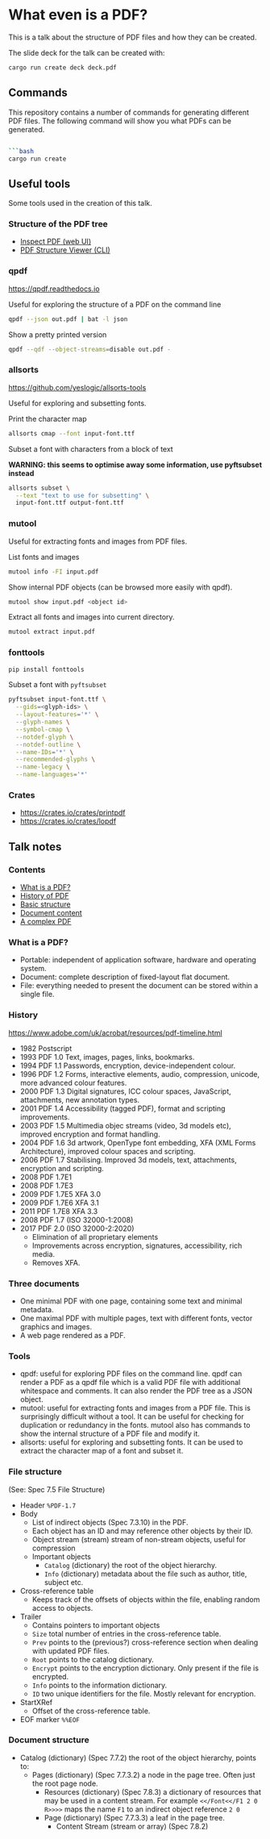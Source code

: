 # What even is a PDF?

This is a talk about the structure of PDF files and how they can be created.

The slide deck for the talk can be created with:

```bash
cargo run create deck deck.pdf
```

## Commands

This repository contains a number of commands for generating different PDF files.
The following command will show you what PDFs can be generated.

````bash

```bash
cargo run create
````

## Useful tools

Some tools used in the creation of this talk.

### Structure of the PDF tree

- [Inspect PDF (web UI)](https://pdfux.com/inspect-pdf/)
- [PDF Structure Viewer (CLI)](https://crates.io/crates/pdf_structure_viewer)

### qpdf

https://qpdf.readthedocs.io

Useful for exploring the structure of a PDF on the command line

```bash
qpdf --json out.pdf | bat -l json
```

Show a pretty printed version

```bash
qpdf --qdf --object-streams=disable out.pdf -
```

### allsorts

https://github.com/yeslogic/allsorts-tools

Useful for exploring and subsetting fonts.

Print the character map

```bash
allsorts cmap --font input-font.ttf
```

Subset a font with characters from a block of text

**WARNING: this seems to optimise away some information, use pyftsubset instead**

```bash
allsorts subset \
  --text "text to use for subsetting" \
  input-font.ttf output-font.ttf
```

### mutool

Useful for extracting fonts and images from PDF files.

List fonts and images

```bash
mutool info -FI input.pdf
```

Show internal PDF objects (can be browsed more easily with qpdf).

```bash
mutool show input.pdf <object id>
```

Extract all fonts and images into current directory.

```bash
mutool extract input.pdf
```

### fonttools

```bash
pip install fonttools
```

Subset a font with `pyftsubset`

```bash
pyftsubset input-font.ttf \
  --gids=<glyph-ids> \
  --layout-features='*' \
  --glyph-names \
  --symbol-cmap \
  --notdef-glyph \
  --notdef-outline \
  --name-IDs='*' \
  --recommended-glyphs \
  --name-legacy \
  --name-languages='*'
```

### Crates

- https://crates.io/crates/printpdf
- https://crates.io/crates/lopdf

## Talk notes

### Contents

- [What is a PDF?](#what-is-a-pdf)
- [History of PDF](#history-of-pdf)
- [Basic structure](#basic-structure)
- [Document content](#document-content)
- [A complex PDF](#a-complex-pdf)

### What is a PDF?

- Portable: independent of application software, hardware and operating system.
- Document: complete description of fixed-layout flat document.
- File: everything needed to present the document can be stored within a single file.

### History

https://www.adobe.com/uk/acrobat/resources/pdf-timeline.html

- 1982 Postscript
- 1993 PDF 1.0 Text, images, pages, links, bookmarks.
- 1994 PDF 1.1 Passwords, encryption, device-independent colour.
- 1996 PDF 1.2 Forms, interactive elements, audio, compression, unicode, more advanced colour features.
- 2000 PDF 1.3 Digital signatures, ICC colour spaces, JavaScript, attachments, new annotation types.
- 2001 PDF 1.4 Accessibility (tagged PDF), format and scripting improvements.
- 2003 PDF 1.5 Multimedia objec streams (video, 3d models etc), improved encryption and format handling.
- 2004 PDF 1.6 3d artwork, OpenType font embedding, XFA (XML Forms Architecture), improved colour spaces and scripting.
- 2006 PDF 1.7 Stabilising. Improved 3d models, text, attachments, encryption and scripting.
- 2008 PDF 1.7E1
- 2008 PDF 1.7E3
- 2009 PDF 1.7E5 XFA 3.0
- 2009 PDF 1.7E6 XFA 3.1
- 2011 PDF 1.7E8 XFA 3.3
- 2008 PDF 1.7 (ISO 32000-1:2008)
- 2017 PDF 2.0 (ISO 32000-2:2020)
  - Elimination of all proprietary elements
  - Improvements across encryption, signatures, accessibility, rich media.
  - Removes XFA.

### Three documents

- One minimal PDF with one page, containing some text and minimal metadata.
- One maximal PDF with multiple pages, text with different fonts, vector graphics and images.
- A web page rendered as a PDF.

### Tools

- qpdf: useful for exploring PDF files on the command line. qpdf can render a PDF as a qpdf file which is a valid PDF
  file with additional whitespace and comments. It can also render the PDF tree as a JSON object.
- mutool: useful for extracting fonts and images from a PDF file. This is surprisingly difficult without a tool. It can
  be useful for checking for duplication or redundancy in the fonts. mutool also has commands to show the internal
  structure of a PDF file and modify it.
- allsorts: useful for exploring and subsetting fonts. It can be used to extract the character map of a font and subset
  it.

### File structure

(See: Spec 7.5 File Structure)

- Header `%PDF-1.7`
- Body
  - List of indirect objects (Spec 7.3.10) in the PDF.
  - Each object has an ID and may reference other objects by their ID.
  - Object stream (stream) stream of non-stream objects, useful for compression
  - Important objects
    - `Catalog` (dictionary) the root of the object hierarchy.
    - `Info` (dictionary) metadata about the file such as author, title, subject etc.
- Cross-reference table
  - Keeps track of the offsets of objects within the file, enabling random access to objects.
- Trailer
  - Contains pointers to important objects
  - `Size` total number of entries in the cross-reference table.
  - `Prev` points to the (previous?) cross-reference section when dealing with updated PDF files.
  - `Root` points to the catalog dictionary.
  - `Encrypt` points to the encryption dictionary. Only present if the file is encrypted.
  - `Info` points to the information dictionary.
  - `ID` two unique identifiers for the file. Mostly relevant for encryption.
- StartXRef
  - Offset of the cross-reference table.
- EOF marker `%%EOF`

### Document structure

- Catalog (dictionary) (Spec 7.7.2) the root of the object hierarchy, points to:
  - Pages (dictionary) (Spec 7.7.3.2) a node in the page tree. Often just the root page node.
    - Resources (dictionary) (Spec 7.8.3) a dictionary of resources that may be used in a content stream. For example `<</Font<</F1 2 0 R>>>>` maps the name `F1` to an indirect object reference `2 0`
    - Page (dictionary) (Spec 7.7.3.3) a leaf in the page tree.
      - Content Stream (stream or array) (Spec 7.8.2)
